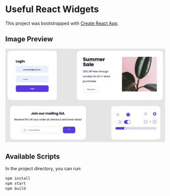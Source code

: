 # Useful React Widgets

This project was bootstrapped with [Create React App](https://github.com/facebook/create-react-app).

## Image Preview
![Preview](/src/assets/preview.png?raw=true "Image Preview")
## Available Scripts

In the project directory, you can run:
```
npm install
npm start
npm build